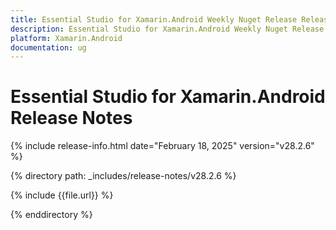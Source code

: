 ```yaml
---
title: Essential Studio for Xamarin.Android Weekly Nuget Release Release Notes  
description: Essential Studio for Xamarin.Android Weekly Nuget Release Release Notes  
platform: Xamarin.Android
documentation: ug
---
```


# Essential Studio for Xamarin.Android  Release Notes  

{% include release-info.html date="February 18, 2025"  version="v28.2.6" %} 

{% directory path: _includes/release-notes/v28.2.6 %}

{% include {{file.url}} %}

{% enddirectory %}